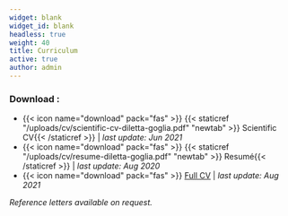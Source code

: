 ```yaml
---
widget: blank
widget_id: blank
headless: true
weight: 40
title: Curriculum
active: true
author: admin
---
```


### Download : 
- {{< icon name="download" pack="fas" >}} {{< staticref "/uploads/cv/scientific-cv-diletta-goglia.pdf" "newtab" >}} Scientific CV{{< /staticref >}} | *last update: Jun 2021*
- {{< icon name="download" pack="fas" >}} {{< staticref "/uploads/cv/resume-diletta-goglia.pdf" "newtab" >}} Resumé{{< /staticref >}} | *last update: Aug 2020*
- {{< icon name="download" pack="fas" >}} [Full CV](https://messy-layer-48f.notion.site/Diletta-Goglia-Full-CV-7a4ed9d53e4647b5835a4dbe940b868f) | *last update: Aug 2021*


*Reference letters available on request.*
